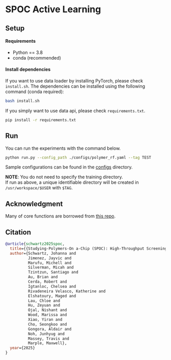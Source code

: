 SPOC Active Learning
============================

## Setup

#### Requirements
  * Python == 3.8
  * conda (recommended)

#### Install dependencies

If you want to use data loader by installing PyTorch, please check `install.sh`.
The dependencies can be installed using the following command (conda required):
```bash
bash install.sh
```

If you simply want to use data api, please check `requirements.txt`.
```bash
pip install -r requirements.txt
```


## Run

You can run the experiments with the command below.
```bash
python run.py --config_path ./configs/polymer_rf.yaml --tag TEST
```

Sample configurations can be found in the <a href='./configs'>configs</a> directory.

**NOTE**: You do not need to specify the training directory.<br>
If run as above, a unique identifiable directory will be created in `/usr/workspace/$USER` with `$TAG`.


## Acknowledgment
Many of core functions are borrowed from [this repo](https://github.com/PV-Lab/Benchmarking).

## Citation
```BibTex
@article{schwartz2025spoc,
  title={{Studying-Polymers-On a-Chip (SPOC): High-Throughput Screening of Polymers for Battery Applications}},
  author={Schwartz, Johanna and
          Jimenez, Jayvic and
          Marufu, Michell and
          Silverman, Micah and
          Tzintzun, Santiago and
          Au, Brian and
          Cerda, Robert and
          Igtanloc, Chelsea and
          Rivadeneira Velasco, Katherine and
          Elshatoury, Maged and
          Lau, Chloe and
          Hu, Zeyuan and
          Ojal, Nishant and
          Wood, Marissa and
          Xiao, Yiran and
          Cho, Seongkoo and
          Gongora, Aldair and
          Noh, Junhyug and
          Massey, Travis and
          Marple, Maxwell},
  year={2025}
}
```
